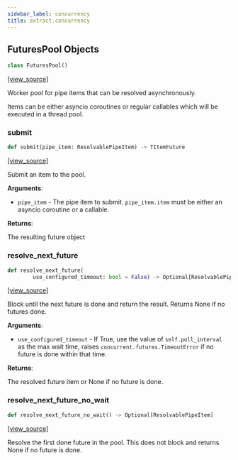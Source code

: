 ```yaml
---
sidebar_label: concurrency
title: extract.concurrency
---
```


## FuturesPool Objects

```python
class FuturesPool()
```

[[view_source]](https://github.com/dlt-hub/dlt/blob/e9c9ecfa8a644fdb516dd74aabca3bf75bafb154/dlt/extract/concurrency.py#L23)

Worker pool for pipe items that can be resolved asynchronously.

Items can be either asyncio coroutines or regular callables which will be executed in a thread pool.

### submit

```python
def submit(pipe_item: ResolvablePipeItem) -> TItemFuture
```

[[view_source]](https://github.com/dlt-hub/dlt/blob/e9c9ecfa8a644fdb516dd74aabca3bf75bafb154/dlt/extract/concurrency.py#L88)

Submit an item to the pool.

**Arguments**:

- `pipe_item` - The pipe item to submit. `pipe_item.item` must be either an asyncio coroutine or a callable.
  

**Returns**:

  The resulting future object

### resolve\_next\_future

```python
def resolve_next_future(
        use_configured_timeout: bool = False) -> Optional[ResolvablePipeItem]
```

[[view_source]](https://github.com/dlt-hub/dlt/blob/e9c9ecfa8a644fdb516dd74aabca3bf75bafb154/dlt/extract/concurrency.py#L157)

Block until the next future is done and return the result. Returns None if no futures done.

**Arguments**:

- `use_configured_timeout` - If True, use the value of `self.poll_interval` as the max wait time,
  raises `concurrent.futures.TimeoutError` if no future is done within that time.
  

**Returns**:

  The resolved future item or None if no future is done.

### resolve\_next\_future\_no\_wait

```python
def resolve_next_future_no_wait() -> Optional[ResolvablePipeItem]
```

[[view_source]](https://github.com/dlt-hub/dlt/blob/e9c9ecfa8a644fdb516dd74aabca3bf75bafb154/dlt/extract/concurrency.py#L186)

Resolve the first done future in the pool.
This does not block and returns None if no future is done.

